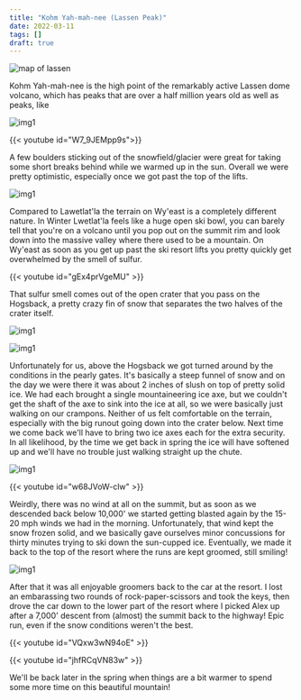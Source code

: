 ```yaml
---
title: "Kohm Yah-mah-nee (Lassen Peak)"
date: 2022-03-11
tags: []
draft: true
---
```


![map of lassen](/static/maps/lassen.png)

Kohm Yah-mah-nee is the high point of the remarkably active Lassen dome volcano, which has peaks that are over a half million years old as well as peaks, like 

![img1](/static/hood/night.png)


{{< youtube id="W7_9JEMpp9s">}}

A few boulders sticking out of the snowfield/glacier were great for taking some short breaks behind while we warmed up in the sun. Overall we were pretty optimistic, especially once we got past the top of the lifts.

![img1](/static/hood/morning.png)

Compared to Lawetlat'la the terrain on Wy'east is a completely different nature. In Winter Lwetlat'la feels like a huge open ski bowl, you can barely tell that you're on a volcano until you pop out on the summit rim and look down into the massive valley where there used to be a mountain. On Wy'east as soon as you get up past the ski resort lifts you pretty quickly get overwhelmed by the smell of sulfur. 

{{< youtube id="gEx4prVgeMU" >}}

That sulfur smell comes out of the open crater that you pass on the Hogsback, a pretty crazy fin of snow that separates the two halves of the crater itself.

![img1](/static/hood/IMG_0115.png)

![img1](/static/hood/IMG_0118.png)

Unfortunately for us, above the Hogsback we got turned around by the conditions in the pearly gates. It's basically a steep funnel of snow and on the day we were there it was about 2 inches of slush on top of pretty solid ice. We had each brought a single mountaineering ice axe, but we couldn't get the shaft of the axe to sink into the ice at all, so we were basically just walking on our crampons. Neither of us felt comfortable on the terrain, especially with the big runout going down into the crater below. Next time we come back we'll have to bring two ice axes each for the extra security. In all likelihood, by the time we get back in spring the ice will have softened up and we'll have no trouble just walking straight up the chute.

![img1](/static/hood/IMG_0119.png)

{{< youtube id="w68JVoW-clw" >}}

Weirdly, there was no wind at all on the summit, but as soon as we descended back below 10,000' we started getting blasted again by the 15-20 mph winds we had in the morning. Unfortunately, that wind kept the snow frozen solid, and we basically gave ourselves minor concussions for thirty minutes trying to ski down the sun-cupped ice. Eventually, we made it back to the top of the resort where the runs are kept groomed, still smiling!

![img1](/static/hood/IMG_0121.png)

After that it was all enjoyable groomers back to the car at the resort. I lost an embarassing two rounds of rock-paper-scissors and took the keys, then drove the car down to the lower part of the resort where I picked Alex up after a 7,000' descent from (almost) the summit back to the highway! Epic run, even if the snow conditions weren't the best.

{{< youtube id="VQxw3wN94oE" >}}

{{< youtube id="jhfRCqVN83w" >}}

We'll be back later in the spring when things are a bit warmer to spend some more time on this beautiful mountain!